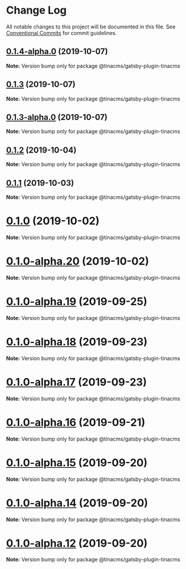 # Change Log

All notable changes to this project will be documented in this file.
See [Conventional Commits](https://conventionalcommits.org) for commit guidelines.

## [0.1.4-alpha.0](https://github.com/tinacms/tinacms/compare/@tinacms/gatsby-plugin-tinacms@0.1.3...@tinacms/gatsby-plugin-tinacms@0.1.4-alpha.0) (2019-10-07)

**Note:** Version bump only for package @tinacms/gatsby-plugin-tinacms





## [0.1.3](https://github.com/tinacms/tinacms/compare/@tinacms/gatsby-plugin-tinacms@0.1.3-alpha.0...@tinacms/gatsby-plugin-tinacms@0.1.3) (2019-10-07)

**Note:** Version bump only for package @tinacms/gatsby-plugin-tinacms





## [0.1.3-alpha.0](https://github.com/tinacms/tinacms/compare/@tinacms/gatsby-plugin-tinacms@0.1.1...@tinacms/gatsby-plugin-tinacms@0.1.3-alpha.0) (2019-10-07)

**Note:** Version bump only for package @tinacms/gatsby-plugin-tinacms





## [0.1.2](https://github.com/tinacms/tinacms/compare/@tinacms/gatsby-plugin-tinacms@0.1.2-alpha.0...@tinacms/gatsby-plugin-tinacms@0.1.2) (2019-10-04)

**Note:** Version bump only for package @tinacms/gatsby-plugin-tinacms





## [0.1.1](https://github.com/tinacms/tinacms/compare/@tinacms/gatsby-plugin-tinacms@0.1.0...@tinacms/gatsby-plugin-tinacms@0.1.1) (2019-10-03)

**Note:** Version bump only for package @tinacms/gatsby-plugin-tinacms





# [0.1.0](https://github.com/tinacms/tinacms/compare/@tinacms/gatsby-plugin-tinacms@0.1.0-alpha.20...@tinacms/gatsby-plugin-tinacms@0.1.0) (2019-10-02)

**Note:** Version bump only for package @tinacms/gatsby-plugin-tinacms





# [0.1.0-alpha.20](https://github.com/tinacms/tinacms/compare/@tinacms/gatsby-plugin-tinacms@0.1.0-alpha.19...@tinacms/gatsby-plugin-tinacms@0.1.0-alpha.20) (2019-10-02)

**Note:** Version bump only for package @tinacms/gatsby-plugin-tinacms





# [0.1.0-alpha.19](https://github.com/tinacms/tinacms/compare/@tinacms/gatsby-plugin-tinacms@0.1.0-alpha.18...@tinacms/gatsby-plugin-tinacms@0.1.0-alpha.19) (2019-09-25)

**Note:** Version bump only for package @tinacms/gatsby-plugin-tinacms





# [0.1.0-alpha.18](https://github.com/tinacms/tinacms/compare/@tinacms/gatsby-plugin-tinacms@0.1.0-alpha.17...@tinacms/gatsby-plugin-tinacms@0.1.0-alpha.18) (2019-09-23)

**Note:** Version bump only for package @tinacms/gatsby-plugin-tinacms





# [0.1.0-alpha.17](https://github.com/tinacms/tinacms/compare/@tinacms/gatsby-plugin-tinacms@0.1.0-alpha.16...@tinacms/gatsby-plugin-tinacms@0.1.0-alpha.17) (2019-09-23)

**Note:** Version bump only for package @tinacms/gatsby-plugin-tinacms





# [0.1.0-alpha.16](https://github.com/tinacms/tinacms/compare/@tinacms/gatsby-plugin-tinacms@0.1.0-alpha.15...@tinacms/gatsby-plugin-tinacms@0.1.0-alpha.16) (2019-09-21)

**Note:** Version bump only for package @tinacms/gatsby-plugin-tinacms





# [0.1.0-alpha.15](https://github.com/tinacms/tinacms/compare/@tinacms/gatsby-plugin-tinacms@0.1.0-alpha.14...@tinacms/gatsby-plugin-tinacms@0.1.0-alpha.15) (2019-09-20)

**Note:** Version bump only for package @tinacms/gatsby-plugin-tinacms





# [0.1.0-alpha.14](https://github.com/tinacms/tinacms/compare/@tinacms/gatsby-plugin-tinacms@0.1.0-alpha.11...@tinacms/gatsby-plugin-tinacms@0.1.0-alpha.14) (2019-09-20)

**Note:** Version bump only for package @tinacms/gatsby-plugin-tinacms





# [0.1.0-alpha.12](https://github.com/tinacms/tinacms/compare/@tinacms/gatsby-plugin-tinacms@0.1.0-alpha.11...@tinacms/gatsby-plugin-tinacms@0.1.0-alpha.12) (2019-09-20)

**Note:** Version bump only for package @tinacms/gatsby-plugin-tinacms
